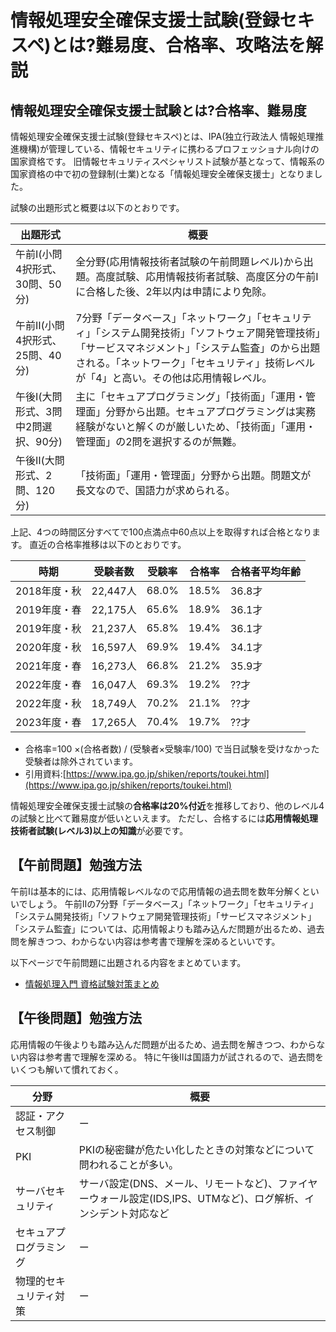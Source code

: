 # 情報処理安全確保支援士試験(登録セキスペ)とは?難易度、合格率、攻略法を解説

## 情報処理安全確保支援士試験とは?合格率、難易度

情報処理安全確保支援士試験(登録セキスペ)とは、IPA(独立行政法人 情報処理推進機構)が管理している、情報セキュリティに携わるプロフェッショナル向けの国家資格です。
旧情報セキュリティスペシャリスト試験が基となって、情報系の国家資格の中で初の登録制(士業)となる「情報処理安全確保支援士」となりました。

試験の出題形式と概要は以下のとおりです。

出題形式|概要
--|--
午前Ⅰ(小問4択形式、30問、50分)|全分野(応用情報技術者試験の午前問題レベル)から出題。高度試験、応用情報技術者試験、高度区分の午前Ⅰに合格した後、2年以内は申請により免除。
午前Ⅱ(小問4択形式、25問、40分)|7分野「データベース」「ネットワーク」「セキュリティ」「システム開発技術」「ソフトウェア開発管理技術」「サービスマネジメント」「システム監査」のから出題される。「ネットワーク」「セキュリティ」技術レベルが「4」と高い。その他は応用情報レベル。
午後Ⅰ(大問形式、3問中2問選択、90分)|主に「セキュアプログラミング」「技術面」「運用・管理面」分野から出題。セキュアプログラミングは実務経験がないと解くのが厳しいため、「技術面」「運用・管理面」の2問を選択するのが無難。
午後Ⅱ(大問形式、2問、120分)|「技術面」「運用・管理面」分野から出題。問題文が長文なので、国語力が求められる。

上記、4つの時間区分すべてで100点満点中60点以上を取得すれば合格となります。
直近の合格率推移は以下のとおりです。

時期|受験者数|受験率|合格率|合格者平均年齢
--|--|--|--|--
2018年度・秋|22,447人|68.0%|18.5%|36.8才
2019年度・春|22,175人|65.6%|18.9%|36.1才
2019年度・秋|21,237人|65.8%|19.4%|36.1才
2020年度・秋|16,597人|69.9%|19.4%|34.1才
2021年度・春|16,273人|66.8%|21.2%|35.9才
2022年度・春|16,047人|69.3%|19.2%|??才
2022年度・秋|18,749人|70.2%|21.1%|??才
2023年度・春|17,265人|70.4%|19.7%|??才

- 合格率=100 ×(合格者数) / (受験者×受験率/100) で当日試験を受けなかった受験者は除外されています。
- 引用資料:[https://www.ipa.go.jp/shiken/reports/toukei.html](https://www.ipa.go.jp/shiken/reports/toukei.html)

情報処理安全確保支援士試験の**合格率は20%付近**を推移しており、他のレベル4の試験と比べて難易度が低いといえます。
ただし、合格するには**応用情報処理技術者試験(レベル3)以上の知識**が必要です。

## 【午前問題】勉強方法

午前Ⅰは基本的には、応用情報レベルなので応用情報の過去問を数年分解くといいでしょう。
午前Ⅱの7分野「データベース」「ネットワーク」「セキュリティ」「システム開発技術」「ソフトウェア開発管理技術」「サービスマネジメント」「システム監査」については、応用情報よりも踏み込んだ問題が出るため、過去問を解きつつ、わからない内容は参考書で理解を深めるといいです。

以下ページで午前問題に出題される内容をまとめています。

- [情報処理入門 資格試験対策まとめ](https://gijutsuweblog.net/it/)

## 【午後問題】勉強方法

応用情報の午後よりも踏み込んだ問題が出るため、過去問を解きつつ、わからない内容は参考書で理解を深める。
特に午後Ⅱは国語力が試されるので、過去問をいくつも解いて慣れておく。

分野|概要
--|--
認証・アクセス制御|ー
PKI|PKIの秘密鍵が危たい化したときの対策などについて問われることが多い。
サーバセキュリティ|サーバ設定(DNS、メール、リモートなど)、ファイヤーウォール設定(IDS,IPS、UTMなど)、ログ解析、インシデント対応など
セキュアプログラミング|ー
物理的セキュリティ対策|ー